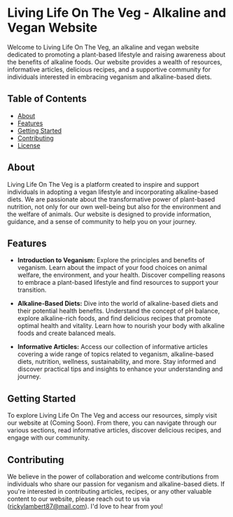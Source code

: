 
# Living Life On The Veg - Alkaline and Vegan Website

Welcome to Living Life On The Veg, an alkaline and vegan website dedicated to promoting a plant-based lifestyle and raising awareness about the benefits of alkaline foods. Our website provides a wealth of resources, informative articles, delicious recipes, and a supportive community for individuals interested in embracing veganism and alkaline-based diets.

## Table of Contents

- [About](#about)
- [Features](#features)
- [Getting Started](#getting-started)
- [Contributing](#contributing)
- [License](#license)

## About

Living Life On The Veg is a platform created to inspire and support individuals in adopting a vegan lifestyle and incorporating alkaline-based diets. We are passionate about the transformative power of plant-based nutrition, not only for our own well-being but also for the environment and the welfare of animals. Our website is designed to provide information, guidance, and a sense of community to help you on your journey.

## Features

- **Introduction to Veganism:** Explore the principles and benefits of veganism. Learn about the impact of your food choices on animal welfare, the environment, and your health. Discover compelling reasons to embrace a plant-based lifestyle and find resources to support your transition.

- **Alkaline-Based Diets:** Dive into the world of alkaline-based diets and their potential health benefits. Understand the concept of pH balance, explore alkaline-rich foods, and find delicious recipes that promote optimal health and vitality. Learn how to nourish your body with alkaline foods and create balanced meals.

- **Informative Articles:** Access our collection of informative articles covering a wide range of topics related to veganism, alkaline-based diets, nutrition, wellness, sustainability, and more. Stay informed and discover practical tips and insights to enhance your understanding and journey.

## Getting Started

To explore Living Life On The Veg and access our resources, simply visit our website at (Coming Soon). From there, you can navigate through our various sections, read informative articles, discover delicious recipes, and engage with our community.

## Contributing

We believe in the power of collaboration and welcome contributions from individuals who share our passion for veganism and alkaline-based diets. If you're interested in contributing articles, recipes, or any other valuable content to our website, please reach out to us via (rickylambert87@mail.com). I'd love to hear from you!
